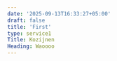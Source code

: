 ```yaml
---
date: '2025-09-13T16:33:27+05:00'
draft: false
title: 'First'
type: service1
Title: Kozijnen 
Heading: Waoooo
---
```


